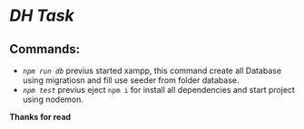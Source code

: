 # **_DH Task_**

## **Commands:**
  + _`npm run db`_ previus started xampp, this command create all Database using migratiosn and fill use seeder from folder database.
  + _`npm test`_ previus eject `npm i` for install all dependencies and start project using nodemon.
  
**Thanks for read**
